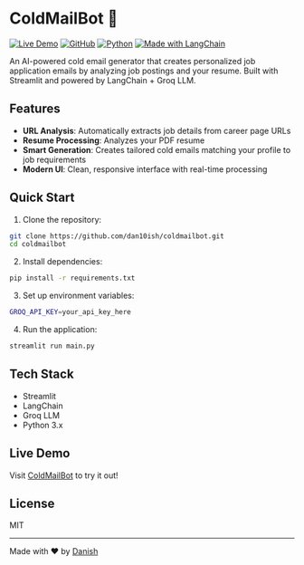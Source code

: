 # ColdMailBot 📧

[![Live Demo](https://img.shields.io/badge/Live-Demo-green?style=for-the-badge&logo=streamlit)](https://coldmailbot.streamlit.app/)
[![GitHub](https://img.shields.io/badge/github-%23121011.svg?style=for-the-badge&logo=github&logoColor=white)](https://github.com/dan10ish/coldmailbot)
[![Python](https://img.shields.io/badge/python-3670A0?style=for-the-badge&logo=python&logoColor=ffdd54)](https://www.python.org/)
[![Made with LangChain](https://img.shields.io/badge/🦜_LangChain-black?style=for-the-badge)](https://github.com/hwchase17/langchain)

An AI-powered cold email generator that creates personalized job application emails by analyzing job postings and your resume. Built with Streamlit and powered by LangChain + Groq LLM.

## Features

- **URL Analysis**: Automatically extracts job details from career page URLs
- **Resume Processing**: Analyzes your PDF resume
- **Smart Generation**: Creates tailored cold emails matching your profile to job requirements
- **Modern UI**: Clean, responsive interface with real-time processing

## Quick Start

1. Clone the repository:

```bash
git clone https://github.com/dan10ish/coldmailbot.git
cd coldmailbot
```

2. Install dependencies:

```bash
pip install -r requirements.txt
```

3. Set up environment variables:

```bash
GROQ_API_KEY=your_api_key_here
```

4. Run the application:

```bash
streamlit run main.py
```

## Tech Stack

- Streamlit
- LangChain
- Groq LLM
- Python 3.x

## Live Demo

Visit [ColdMailBot](https://coldmailbot.streamlit.app) to try it out!

## License

MIT

---

Made with ❤️ by [Danish](https://danish.bio)

